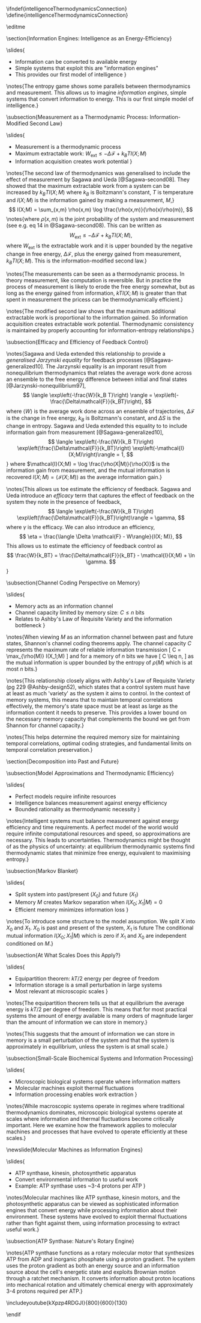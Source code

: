 \ifndef{intelligenceThermodynamicsConnection}
\define{intelligenceThermodynamicsConnection}

\editme

\section{Information Engines: Intelligence as an Energy-Efficiency}

\slides{
* Information can be converted to available energy
* Simple systems that exploit this are "information engines"
* This provides our first model of intelligence
}

\notes{The entropy game shows some parallels between thermodynamics and measurement. This allows us to imagine *information engines*, simple systems that convert information to energy. This is our first simple model of intelligence.}

\subsection{Measurement as a Thermodynamic Process: Information-Modified Second Law}

\slides{
* Measurement is a thermodynamic process
* Maximum extractable work: $W_\text{ext} \leq -\Delta\mathcal{F} + k_BTI(X;M)$
* Information acquisition creates work potential
}

\notes{The second law of thermodynamics was generalised to include the effect of measurement by Sagawa and Ueda [@Sagawa-second08]. They showed that the maximum extractable work from a system can be increased by $k_BTI(X;M)$ where $k_B$ is Boltzmann's constant, $T$ is temperature and $I(X;M)$ is the information gained by making a measurement, $M$,}
$$
I(X;M) = \sum_{x,m} \rho(x,m) \log \frac{\rho(x,m)}{\rho(x)\rho(m)},
$$
\notes{where $\rho(x,m)$ is the joint probability of the system and measurement (see e.g. eq 14 in @Sagawa-second08). This can be written as
$$
W_\text{ext} \leq  - \Delta\mathcal{F} + k_BTI(X;M),
$$
where $W_\text{ext}$ is the extractable work and it is upper bounded by the negative change in free energy, $\Delta \mathcal{F}$, plus the energy gained from measurement, $k_BTI(X;M)$. This is the information-modified second law.}

\notes{The measurements can be seen as a thermodynamic process. In theory measurement, like computation is reversible. But in practice the process of measurement is likely to erode the free energy somewhat, but as long as the energy gained from information, $kTI(X;M)$ is greater than that spent in measurement the pricess can be thermodynamically efficient.}

\notes{The modified second law shows that the maximum additional extractable work is proportional to the information gained. So information acquisition creates extractable work potential. Thermodynamic consistency is maintained by properly accounting for information-entropy relationships.}

\subsection{Efficacy and Efficiency of Feedback Control}

\notes{Sagawa and Ueda extended this relationship to provide a *generalised Jarzynski equality* for feedback processes [@Sagawa-generalized10]. The Jarzynski equality is an imporant result from nonequilibrium thermodynamics that relates the average work done across an ensemble to the free energy difference between initial and final states [@Jarzynski-nonequilibrium97],
$$
\langle \exp\left(-\frac{W}{k_B T}\right) \rangle = \exp\left(-\frac{\Delta\mathcal{F}}{k_BT}\right),
$$
where $\langle W \rangle$ is the average work done across an ensemble of trajectories, $\Delta\mathcal{F}$ is the change in free energy, $k_B$ is Boltzmann's constant, and $\Delta S$ is the change in entropy. Sagawa and Ueda extended this equality to to include information gain from measurement [@Sagawa-generalized10],
$$
\langle \exp\left(-\frac{W}{k_B T}\right) \exp\left(\frac{\Delta\mathcal{F}}{k_BT}\right) \exp\left(-\mathcal{I}(X;M)\right)\rangle = 1,
$$}
where $\mathcal{I}(X;M) = \log \frac{\rho(X|M)}{\rho(X)}$ is the information gain from measurement, and the mutual information is recovered $I(X;M) = \langle \mathcal{I}(X;M) \rangle$ as the average information gain.}

\notes{This allows us toe estimate the  efficiency of feedback. Sagawa and Ueda introduce an *efficacy* term that captures the effect of feedback on the system they note in the presence of feedback,
$$
\langle \exp\left(-\frac{W}{k_B T}\right) \exp\left(\frac{\Delta\mathcal{F}}{k_BT}\right)\rangle = \gamma,
$$
where $\gamma$ is the efficacy. We can also introduce an efficiency,
$$
\eta = \frac{\langle \Delta \mathcal{F} - W\rangle}{I(X; M)},
$$
This allows us to estimate the efficiency of feedback control as
$$
\frac{W}{k_BT} = \frac{\Delta\mathcal{F}}{k_BT} - \mathcal{I}(X;M) + \ln \gamma.
$$
}

\subsection{Channel Coding Perspective on Memory}

\slides{
* Memory acts as an information channel
* Channel capacity limited by memory size: $C \leq n$ bits
* Relates to Ashby's Law of Requisite Variety and the information bottleneck
}

\notes{When viewing $M$ as an information channel between past and future states, Shannon's channel coding theorems apply. The channel capacity $C$ represents the maximum rate of reliable information transmission
\[
C = \max_{\rho(M)} I(X_1;M)
\]
and for a memory of $n$ bits we have
\[
C \leq n,
\]
as the mutual information is upper bounded by the entropy of $\rho(M)$ which is at most $n$ bits.}

\notes{This relationship closely aligns with Ashby's Law of Requisite Variety (pg 229 @Ashby-design52), which states that a control system must have at least as much 'variety' as the system it aims to control. In the context of memory systems, this means that to maintain temporal correlations effectively, the memory's state space must be at least as large as the information content it needs to preserve. This provides a lower bound on the necessary memory capacity that complements the bound we get from Shannon for channel capacity.}

\notes{This helps determine the required memory size for maintaining temporal correlations, optimal coding strategies, and fundamental limits on temporal correlation preservation.}

\section{Decomposition into Past and Future}

\subsection{Model Approximations and Thermodynamic Efficiency}

\slides{
* Perfect models require infinite resources
* Intelligence balances measurement against energy efficiency
* Bounded rationality as thermodynamic necessity
}

\notes{Intelligent systems must balance measurement against energy efficiency and time requirements. A perfect model of the world would require infinite computational resources and speed, so  approximations are necessary. This leads to uncertainties. Thermodynamics might be thought of as the physics of uncertainty: at equilibrium thermodynamic systems find thermodynamic states that minimize free energy, equivalent to maximising entropy.}

\subsection{Markov Blanket}

\slides{
* Split system into past/present ($X_0$) and future ($X_1$)
* Memory $M$ creates Markov separation when $I(X_0;X_1|M) = 0$
* Efficient memory minimizes information loss
}

\notes{To introduce some structure to the model assumption. We split $X$ into $X_0$ and $X_1$. $X_0$ is past and present of the system, $X_1$ is future The conditional mutual information $I(X_0;X_1|M)$ which is zero if $X_1$ and $X_0$ are independent conditioned on $M$.}


\subsection{At What Scales Does this Apply?}

\slides{
* Equipartition theorem: $kT/2$ energy per degree of freedom
* Information storage is a small perturbation in large systems
* Most relevant at microscopic scales
}

\notes{The equipartition theorem tells us that at equilibrium the average energy is $kT/2$ per degree of freedom. This means that for most practical systems the amount of energy available is many orders of magnitude larger than the amount of information we can store in memory.}

\notes{This suggests that the amount of information we can store in memory is a small perturbation of the system and that the system is approximately in equilibrium, unless the system is at small scale.}

\subsection{Small-Scale Biochemical Systems and Information Processing}

\slides{
* Microscopic biological systems operate where information matters
* Molecular machines exploit thermal fluctuations
* Information processing enables work extraction
}

\notes{While macroscopic systems operate in regimes where traditional thermodynamics dominates, microscopic biological systems operate at scales where information and thermal fluctuations become critically important. Here we examine how the framework applies to molecular machines and processes that have evolved to operate efficiently at these scales.}

\newslide{Molecular Machines as Information Engines}

\slides{
* ATP synthase, kinesin, photosynthetic apparatus
* Convert environmental information to useful work
* Example: ATP synthase uses ~3-4 protons per ATP
}

\notes{Molecular machines like ATP synthase, kinesin motors, and the photosynthetic apparatus can be viewed as sophisticated information engines that convert energy while processing information about their environment. These systems have evolved to exploit thermal fluctuations rather than fight against them, using information processing to extract useful work.}

\subsection{ATP Synthase: Nature's Rotary Engine}

\notes{ATP synthase functions as a rotary molecular motor that synthesizes ATP from ADP and inorganic phosphate using a proton gradient. The system uses the proton gradient as both an energy source and an information source about the cell's energetic state and exploits Brownian motion through a ratchet mechanism. It converts information about proton locations into mechanical rotation and ultimately chemical energy with approximately 3-4 protons required per ATP.}

\includeyoutube{kXpzp4RDGJI}{800}{600}{130}

\endif 
